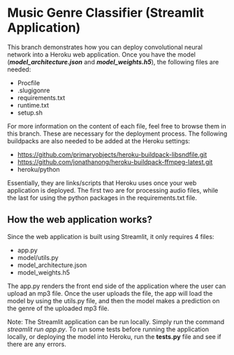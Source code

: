 # Music Genre Classifier (Streamlit Application)

This branch demonstrates how you can deploy convolutional neural network into a Heroku web application. Once you have the model (***model_architecture.json*** and ***model_weights.h5***), the following files are needed:
 * Procfile
 * .slugigonre
 * requirements.txt
 * runtime.txt
 * setup.sh

For more information on the content of each file, feel free to browse them in this branch. These are necessary for the deployment process. The following buildpacks are also needed to be added at the Heroku settings:
 * https://github.com/primaryobjects/heroku-buildpack-libsndfile.git
 * https://github.com/jonathanong/heroku-buildpack-ffmpeg-latest.git
 * heroku/python

Essentially, they are links/scripts that Heroku uses once your web application is deployed. The first two are for processing audio files, while the last for using the python packages in the requirements.txt file.

## How the web application works?

Since the web application is built using Streamlit, it only requires 4 files:
 * app.py
 * model/utils.py
 * model_architecture.json
 * model_weights.h5

The app.py renders the front end side of the application where the user can upload an mp3 file. Once the user uploads the file, the app will load the model by using the utils.py file, and then the model makes a prediction on the genre of the uploaded mp3 file.

Note: The Streamlit application can be run locally. Simply run the command *streamlit run app.py*. To run some tests before running the application locally, or deploying the model into Heroku, run the **tests.py** file and see if there are any errors.
